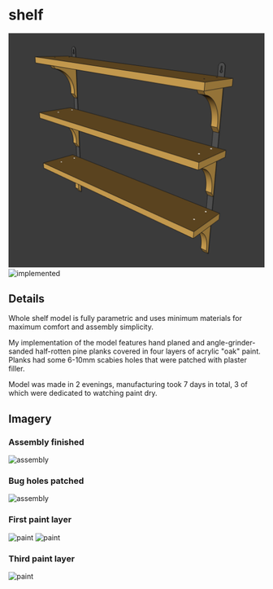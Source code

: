 # shelf

![model](images/model.png)
![implemented](images/finish.jpg)

## Details
Whole shelf model is fully parametric and uses minimum materials for maximum
comfort and assembly simplicity.

My implementation of the model features hand planed and angle-grinder-sanded
half-rotten pine planks covered in four layers of acrylic "oak" paint. Planks
had some 6-10mm scabies holes that were patched with plaster filler.

Model was made in 2 evenings, manufacturing took 7 days in total, 3 of which
were dedicated to watching paint dry.

## Imagery
### Assembly finished
![assembly](images/assembly.jpg)

### Bug holes patched
![assembly](images/bug_holes.jpg)

### First paint layer
![paint](images/paint1.jpg)
![paint](images/paint2.jpg)

### Third paint layer
![paint](images/paint3.jpg)
